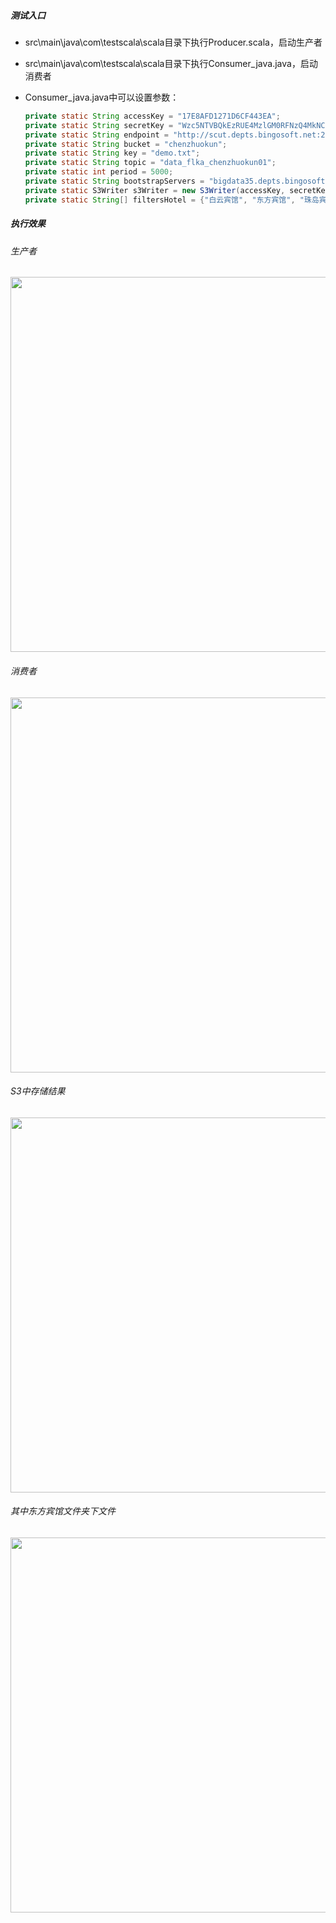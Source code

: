 ##### 测试入口

* src\main\java\com\testscala\scala目录下执行Producer.scala，启动生产者

* src\main\java\com\testscala\scala目录下执行Consumer_java.java，启动消费者

* Consumer_java.java中可以设置参数：

  ```java
  private static String accessKey = "17E8AFD1271D6CF443EA";
  private static String secretKey = "Wzc5NTVBQkEzRUE4MzlGM0RFNzQ4MkNCNjBDMDIy";
  private static String endpoint = "http://scut.depts.bingosoft.net:29997";
  private static String bucket = "chenzhuokun";
  private static String key = "demo.txt";
  private static String topic = "data_flka_chenzhuokun01";
  private static int period = 5000;
  private static String bootstrapServers = "bigdata35.depts.bingosoft.net:29035,bigdata36.depts.bingosoft.net:29036,bigdata37.depts.bingosoft.net:29037";
  private static S3Writer s3Writer = new S3Writer(accessKey, secretKey, endpoint, bucket, "storage/", 5000);
  private static String[] filtersHotel = {"白云宾馆", "东方宾馆", "珠岛宾馆", "华泰宾馆", "越秀宾馆", "君达华海宾馆"};
  ```

##### 执行效果

###### 生产者

<img src="https://caelog.oss-cn-beijing.aliyuncs.com/userdata/4/2021/06/19/d0dad2e121df46c28447ba228a1878e3image-20210618214355974.png" width="600px" />

###### 消费者

<img src="https://caelog.oss-cn-beijing.aliyuncs.com/userdata/4/2021/06/19/a5c7f48f0dae405197f566233e8cde2eimage-20210618214437763.png" width="600px" />

###### S3中存储结果

<img src="https://caelog.oss-cn-beijing.aliyuncs.com/userdata/4/2021/06/19/b8fb9b8a766c46d787327f7e0580c55aimage-20210618214620920.png" width="600px" />

###### 其中东方宾馆文件夹下文件

<img src="https://caelog.oss-cn-beijing.aliyuncs.com/userdata/4/2021/06/19/880cbecb05d64954bfccfa592f92ecf5image-20210618214700427.png" width="600px" />